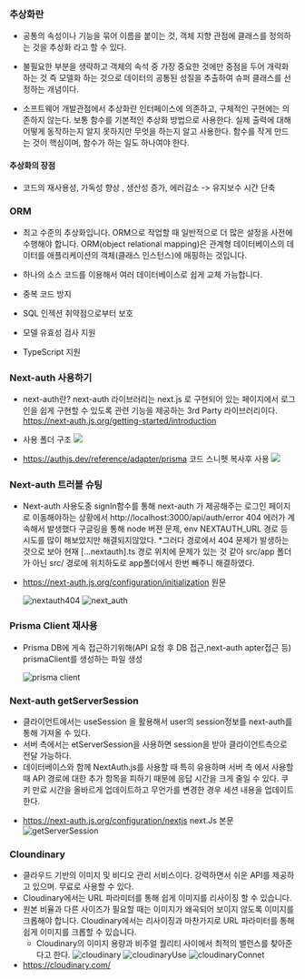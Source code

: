 ### 추상화란

- 공통의 속성이나 기능을 묶어 이름을 붙이는 것, 객체 지향 관점에 클래스를 정의하는 것을 추상화 라고 할 수 있다.

- 불필요한 부분을 생략하고 객체의 속석 중 가장 중요한 것에만 중점을 두어 개략화 하는 것
  즉 모델화 하는 것으로 데이터의 공통된 성질을 추출하여 슈퍼 클래스를 선정하는 개념이다.

- 소프트웨어 개발관점에서 추상화란 인터페이스에 의존하고, 구체적인 구현에는 의존하지 않는다.
  보통 함수를 기본적인 추상화 방법으로 사용한다.
  실제 출력에 대해 어떻게 동작하는지 알지 못하지만 무엇을 하는지 알고 사용한다.
  함수를 작게 만드는 것이 핵심이며, 함수가 하는 일도 하나여야 한다.

#### 추상화의 장점

- 코드의 재사용성, 가독성 향상 , 생산성 증가, 에러감소 -> 유지보수 시간 단축

### ORM

- 최고 수준의 추상화입니다. ORM으로 작업할 때 일반적으로 더 많은 설정을 사전에 수행해야 합니다. ORM(object relational mapping)은 관계형 데이터베이스의 데이터를 애플리케이션의 객체(클래스 인스턴스)에 매핑하는 것입니다.

- 하나의 소스 코드를 이용해서 여러 데이터베이스로 쉽게 교체 가능합니다.
- 중복 코드 방지
- SQL 인젝션 취약점으로부터 보호
- 모델 유효성 검사 지원
- TypeScript 지원

### Next-auth 사용하기

- next-auth란? next-auth 라이브러리는 next.js 로 구현되어 있는 페이지에서 로그인을 쉽게 구현할 수 있도록 관련 기능을 제공하는 3rd Party 라이브러리이다.  
  https://next-auth.js.org/getting-started/introduction

* 사용 폴더 구조 <img src='./noteImg/next-auth.png'/>

* https://authjs.dev/reference/adapter/prisma
  코드 스니펫 복사후 사용
  <img src='./noteImg/nextAuthUse.png'>

### Next-auth 트러블 슈팅

- Next-auth 사용도중 signIn함수를 통해 next-auth 가 제공해주는 로그인 페이지로 이동해야하는 상황에서
  http://localhost:3000/api/auth/error 404 에러가 계속해서 발생했다 구글링을 통해 node 버젼 문제, env NEXTAUTH_URL 경로 등 시도를 많이 해보았지만 해결되지않았다. \*그러다 경로에서 404 문제가 발생하는 것으로 보아
  현재 [...nextauth].ts 경로 위치에 문제가 있는 것 같아 src/app 폴더가 아닌 src/ 경로에 위치하도로 app폴더에서 한번 빼주니 해결하였다.
- https://next-auth.js.org/configuration/initialization 원문

  ![nextauth404](./noteImg//nextAuthTrouble.png)
  ![next_auth](./noteImg/next_auth.png)

### Prisma Client 재사용

- Prisma DB에 게속 접근하기위해(API 요청 후 DB 접근,next-auth apter접근 등) prismaClient를 생성하는 파일 생성

  ![prisma client](./noteImg/image.png)

### Next-auth getServerSession

- 클라이언트에서는 useSession 을 활용해서 user의 session정보를 next-auth를 통해 가져올 수 있다.
- 서버 측에서는 etServerSession을 사용하면 session을 받아 클라이언트측으로 전달 가능하다.
- 데이터베이스와 함께 NextAuth.js를 사용할 때 특히 유용하며 서버 측 에서 사용할 때 API 경로에 대한 추가 항목을 피하기 때문에 응답 시간을 크게 줄일 수 있다. 쿠키 만료 시간을 올바르게 업데이트하고 무언가를 변경한 경우 세션 내용을 업데이트 한다.

* https://next-auth.js.org/configuration/nextjs next.Js 본문
  ![getServerSession](./noteImg/getServerSession.png)

### Cloundinary

- 클라우드 기반의 이미지 및 비디오 관리 서비스이다. 강력하면서 쉬운 API를 제공하고 있으며. 무료로 사용할 수 있다.
- Cloudinary에서는 URL 파라미터를 통해 쉽게 이미지를 리사이징 할 수 있습니다.
- 원본 비율과 다른 사이즈가 필요할 때는 이미지가 왜곡되어 보이지 않도록 이미지를 크롭해야 합니다. Cloudinary에서는 리사이징과 마찬가지로 URL 파라미터를 통해 쉽게 이미지를 크롭할 수 있습니다.
  - Cloudinary의 이미지 용량과 비주얼 퀄리티 사이에서 최적의 밸런스를 찾아준다고 한다.
    ![cloudinary](./noteImg/cloudinary.png)
    ![cloudinaryUse](./noteImg/cloudinaryUse.png)
    ![cloudinaryConnet](./noteImg/cloudinaryConnet.png)
- https://cloudinary.com/
